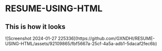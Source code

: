 ﻿# RESUME-USING-HTML
<h2>This is how it looks</h2>
![Screenshot 2024-01-27 225336](https://github.com/GXNDHI/RESUME-USING-HTML/assets/92109865/fbf5667a-25cf-4a5a-adb1-5dacaf2fec6b)
